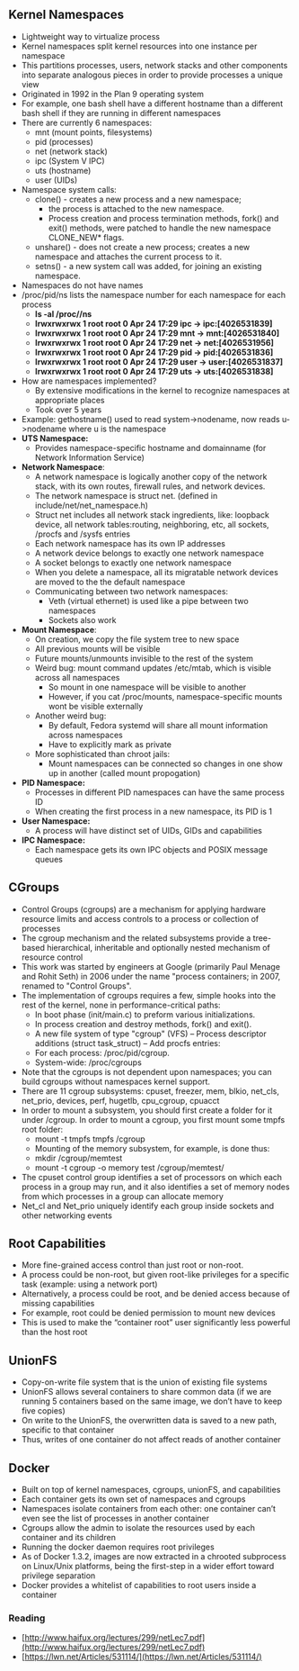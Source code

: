 ## Kernel Namespaces
* Lightweight way to virtualize process
* Kernel namespaces split kernel resources into one instance per namespace
* This partitions processes, users, network stacks and other components into separate analogous pieces in order to provide processes a unique view
* Originated in 1992 in the Plan 9 operating system
* For example, one bash shell have a different hostname than a different bash shell if they are running in different namespaces
* There are currently 6 namespaces: 
    * mnt (mount points, filesystems) 
    * pid (processes) 
    * net (network stack) 
    * ipc (System V IPC) 
    * uts (hostname) 
    * user (UIDs)
* Namespace system calls:
    * clone() - creates a new process and a new namespace; 
        * the process is attached to the new namespace.
        *  Process creation and process termination methods, fork() and exit() methods, were patched to handle the new namespace CLONE_NEW* flags. 
    *  unshare() - does not create a new process; creates a new namespace and attaches the current process to it.
    * setns() - a new system call was added, for joining an existing namespace.
* Namespaces do not have names
*  /proc/pid/ns lists the namespace number for each namespace for each process
    * **ls -al /proc/<pid>/ns**
    * **lrwxrwxrwx 1 root root 0 Apr 24 17:29 ipc -> ipc:[4026531839]**
    * **lrwxrwxrwx 1 root root 0 Apr 24 17:29 mnt -> mnt:[4026531840]**
    * **lrwxrwxrwx 1 root root 0 Apr 24 17:29 net -> net:[4026531956]**
    * **lrwxrwxrwx 1 root root 0 Apr 24 17:29 pid -> pid:[4026531836]**
    * **lrwxrwxrwx 1 root root 0 Apr 24 17:29 user -> user:[4026531837]**
    * **lrwxrwxrwx 1 root root 0 Apr 24 17:29 uts -> uts:[4026531838]**
* How are namespaces implemented?
    * By extensive modifications in the kernel to recognize namespaces at appropriate places 
    * Took over 5 years
* Example: gethostname() used to read system->nodename, now reads u->nodename where u is the namespace
* **UTS Namespace:**
   * Provides namespace-specific hostname and domainname (for Network Information Service)
* **Network Namespace**:
   * A network namespace is logically another copy of the network stack, with its own routes, firewall rules, and network devices.
   * The network namespace is struct net. (defined in include/net/net_namespace.h) 
   * Struct net includes all network stack ingredients, like: loopback device, all network tables:routing, neighboring, etc, all sockets, /procfs and /sysfs entries
   * Each network namespace has its own IP addresses
   * A network device belongs to exactly one network namespace
   * A socket belongs to exactly one network namespace
   * When you delete a namespace, all its migratable network devices are moved to the the default namespace
   * Communicating between two network namespaces:
      * Veth (virtual ethernet) is used like a pipe between two namespaces
      * Sockets also work
* **Mount Namespace**:
   * On creation, we copy the file system tree to new space 
   * All previous mounts will be visible
   * Future mounts/unmounts invisible to the rest of the system
   * Weird bug: mount command updates /etc/mtab, which is visible across all namespaces
       * So mount in one namespace will be visible to another
      * However, if you cat /proc/mounts, namespace-specific mounts wont be visible externally
   * Another weird bug:
      * By default, Fedora systemd will share all mount information across namespaces
      * Have to explicitly mark as private
   * More sophisticated than chroot jails:
      * Mount namespaces can be connected so changes in one show up in another (called mount propogation)
* **PID Namespace:**
   * Processes in different PID namespaces can have the same process ID
   * When creating the first process in a new namespace, its PID is 1
* **User Namespace:**
   * A process will have distinct set of UIDs, GIDs and capabilities
* **IPC Namespace:**
   * Each namespace gets its own IPC objects and POSIX message queues

## CGroups
* Control Groups (cgroups) are a mechanism for applying hardware resource limits and access controls to a process or collection of processes
* The cgroup mechanism and the related subsystems provide a tree-based hierarchical, inheritable and optionally nested mechanism of resource control
* This work was started by engineers at Google (primarily Paul Menage and Rohit Seth) in 2006 under the name "process containers; in 2007, renamed to "Control Groups".
* The implementation of cgroups requires a few, simple hooks into the rest of the kernel, none in performance-critical paths:
    *  In boot phase (init/main.c) to preform various initializations.
    *  In process creation and destroy methods, fork() and exit().
    *  A new file system of type "cgroup" (VFS) – Process descriptor additions (struct task_struct) – Add procfs entries: 
    * For each process: /proc/pid/cgroup.
    * System-wide: /proc/cgroups 
* Note that the cgroups is not dependent upon namespaces; you can build cgroups without namespaces kernel support.
* There are 11 cgroup subsystems: cpuset, freezer, mem, blkio, net_cls, net_prio, devices, perf, hugetlb, cpu_cgroup, cpuacct
* In order to mount a subsystem, you should first create a folder for it under /cgroup. In order to mount a cgroup, you first mount some tmpfs root folder: 
    * mount -t tmpfs tmpfs /cgroup 
    * Mounting of the memory subsystem, for example, is done thus: 
    * mkdir /cgroup/memtest 
    * mount -t cgroup -o memory test /cgroup/memtest/
* The cpuset control group identifies a set of processors on which each process in a group may run, and it also identifies a set of memory nodes from which processes in a group can allocate memory
* Net_cl and Net_prio uniquely identify each group inside sockets and other networking events

## Root Capabilities
* More fine-grained access control than just root or non-root. 
* A process could be non-root, but given root-like privileges for a
specific task (example: using a network port)
* Alternatively, a process could be root, and be denied access because
of missing capabilities
* For example, root could be denied permission to mount new devices
* This is used to make the “container root” user significantly less
powerful than the host root

## UnionFS
* Copy-on-write file system that is the union of existing file systems
* UnionFS allows several containers to share common data (if we are
running 5 containers based on the same image, we don’t have to keep
five copies)
* On write to the UnionFS, the overwritten data is saved to a new path,
specific to that container
* Thus, writes of one container do not affect reads of another container

## Docker
* Built on top of kernel namespaces, cgroups, unionFS, and capabilities
* Each container gets its own set of namespaces and cgroups
* Namespaces isolate containers from each other: one container can’t
even see the list of processes in another container
* Cgroups allow the admin to isolate the resources used by each
container and its children
* Running the docker daemon requires root privileges
* As of Docker 1.3.2, images are now extracted in a chrooted subprocess
on Linux/Unix platforms, being the first-step in a wider effort toward
privilege separation
* Docker provides a whitelist of capabilities to root users inside a
container



### Reading
* [http://www.haifux.org/lectures/299/netLec7.pdf](http://www.haifux.org/lectures/299/netLec7.pdf)
* [https://lwn.net/Articles/531114/](https://lwn.net/Articles/531114/)


